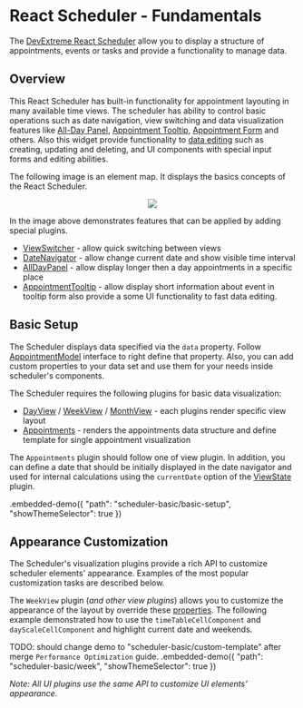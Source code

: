 # React Scheduler - Fundamentals

The [DevExtreme React Scheduler](https://devexpress.github.io/devextreme-reactive/react/scheduler) allow you to display a structure of appointments, events or tasks and provide a functionality to manage data.

## Overview

This React Scheduler has built-in functionality for appointment layouting in many available time views. The scheduler has ability to control basic operations such as date navigation, view switching and data visualization features like [All-Day Panel](../reference/all-day-panel.md), [Appointment Tooltip](../reference/appointment-tooltip.md), [Appointment Form](../reference/appointment-form.md) and others. Also this widget provide functionality to [data editing](../reference/editing-state.md) such as creating, updating and deleting, and UI components with special input forms and editing abilities.

The following image is an element map. It displays the basics concepts of the React Scheduler.

<p align="center">
  <img class="img-responsive" src="../../img/scheduler-elements.png">
</p>

In the image above demonstrates features that can be applied by adding special plugins.

- [ViewSwitcher](../reference/view-switcher.md) - allow quick switching between views
- [DateNavigator](../reference/date-navigator.md) - allow change current date and show visible time interval
- [AllDayPanel](../reference/all-day-panel.md) - allow display longer then a day appointments in a specific place
- [AppointmentTooltip](../reference/appointment-tooltip.md) - allow display short information about event in tooltip form also provide a some UI functionality to fast data editing.

## Basic Setup

The Scheduler displays data specified via the `data` property. Follow [AppointmentModel](../reference/scheduler.md/#appointmentmodel) interface to right define that property. Also, you can add custom properties to your data set and use them for your needs inside scheduler's components.

The Scheduler requires the following plugins for basic data visualization:

- [DayView](../reference/day-view.md) / [WeekView](../reference/week-view.md) / [MonthView](../reference/month-view.md) - each plugins render specific view layout
- [Appointments](../reference/appointments.md) - renders the appointments data structure and define template for single appointment visualization

The `Appointments` plugin should follow one of view plugin. In addition, you can define a date that should be initially displayed in the date navigator and used for internal calculations using the `currentDate` option of the [ViewState](../reference/view-state.md) plugin.

.embedded-demo({ "path": "scheduler-basic/basic-setup", "showThemeSelector": true })

## Appearance Customization

The Scheduler's visualization plugins provide a rich API to customize scheduler elements' appearance. Examples of the most popular customization tasks are described below.

The `WeekView` plugin (*and other view plugins*) allows you to customize the appearance of the layout by override these [properties](../reference/week-view.md/#properties). The following example demonstrated how to use the `timeTableCellComponent` and `dayScaleCellComponent` and highlight current date and weekends.

TODO: should change demo to "scheduler-basic/custom-template" after merge `Performance Optimization` guide.
.embedded-demo({ "path": "scheduler-basic/week", "showThemeSelector": true })

*Note: All UI plugins use the same API to customize UI elements' appearance.*
